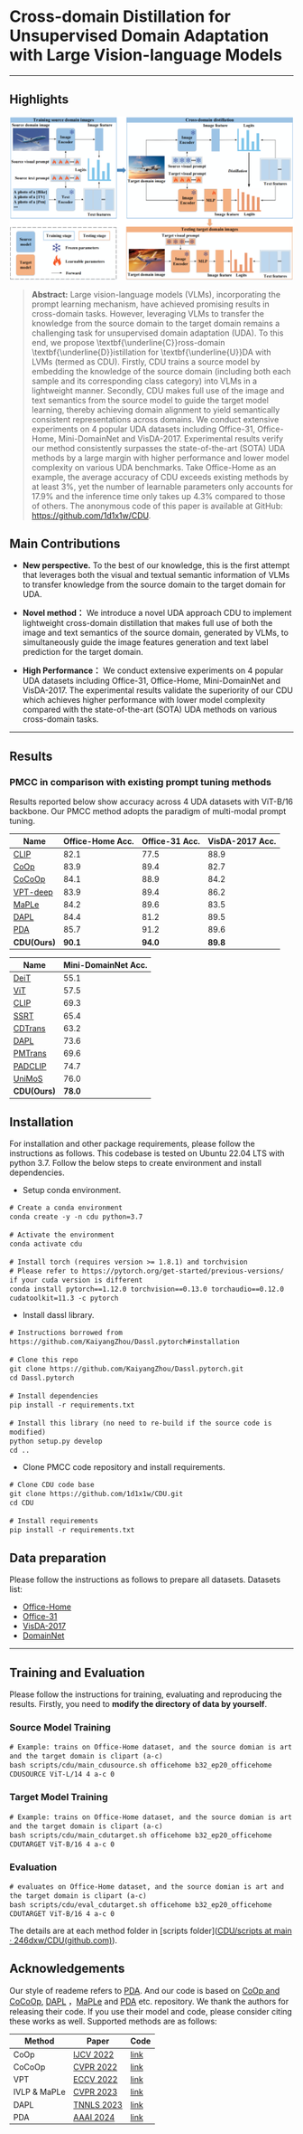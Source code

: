 # Cross-domain Distillation for Unsupervised Domain Adaptation with Large Vision-language Models



------

## Highlights

![Architecture](https://github.com/1d1x1w/CDU/blob/main/Architecture.png)

> **Abstract:** Large vision-language models (VLMs), incorporating the prompt learning mechanism, have achieved promising results in cross-domain tasks. However, leveraging VLMs to transfer the knowledge from the source domain to the target domain remains a challenging task for unsupervised domain adaptation (UDA). To this end, we propose \textbf{\underline{C}}ross-domain \textbf{\underline{D}}istillation for \textbf{\underline{U}}DA with LVMs (termed as CDU). Firstly, CDU trains a source model by embedding the knowledge of the source domain (including both each sample and its corresponding class category) into VLMs in a lightweight manner. Secondly, CDU makes full use of the image and text semantics from the source model to guide the target model learning, thereby achieving domain alignment to yield semantically consistent representations across domains. We conduct extensive experiments on 4 popular UDA datasets including Office-31, Office-Home, Mini-DomainNet and VisDA-2017. Experimental results verify our method consistently surpasses the state-of-the-art (SOTA) UDA methods by a large margin with higher performance and lower model complexity on various UDA benchmarks. Take Office-Home as an example, the average accuracy of CDU exceeds existing methods by at least 3\%, yet the number of learnable parameters only accounts for 17.9\% and the inference time only takes up 4.3\% compared to those of others. The anonymous code of this paper is available at GitHub: https://github.com/1d1x1w/CDU.

## Main Contributions



- **New perspective.** To the best of our knowledge, this is the first attempt that leverages both the visual and textual semantic information of VLMs to transfer knowledge from the source domain to the target domain for UDA.

- **Novel method：** We introduce a novel UDA approach CDU to implement lightweight cross-domain distillation that makes full use of both the image and text semantics of the source domain, generated by VLMs, to simultaneously guide the image features generation and text label prediction for the target domain.
  
- **High Performance：** We conduct extensive experiments on 4 popular UDA datasets including Office-31, Office-Home, Mini-DomainNet and VisDA-2017. The experimental results validate the superiority of our CDU which achieves higher performance with lower model complexity compared with the state-of-the-art (SOTA) UDA methods on various cross-domain tasks.

------

## Results



### PMCC in comparison with existing prompt tuning methods



Results reported below show accuracy across 4 UDA datasets with ViT-B/16 backbone. Our PMCC method adopts the paradigm of multi-modal prompt tuning.

| Name                                         | Office-Home Acc. | Office-31 Acc. | VisDA-2017 Acc. |
| -------------------------------------------- | ---------------- | -------------- | --------------- |
| [CLIP](https://arxiv.org/abs/2103.00020)     | 82.1             | 77.5           | 88.9            |
| [CoOp](https://arxiv.org/abs/2109.01134)     | 83.9             | 89.4           | 82.7            |
| [CoCoOp](https://arxiv.org/abs/2203.05557)   | 84.1             | 88.9           | 84.2            |
| [VPT-deep](https://arxiv.org/abs/2203.17274) | 83.9             | 89.4           | 86.2            |
| [MaPLe](https://arxiv.org/abs/2210.03117)    | 84.2             | 89.6           | 83.5            |
| [DAPL](https://arxiv.org/abs/2202.06687)     | 84.4             | 81.2           | 89.5            |
| [PDA](https://arxiv.org/abs/2312.09553)      | 85.7             | 91.2           | 89.6            |
| **CDU(Ours)**                                | **90.1**         | **94.0**       | **89.8**        |

| Name                                                     | Mini-DomainNet Acc. |
| -------------------------------------------------------- | ------------------- |
| [DeiT](https://arxiv.org/abs/2012.12877)                 | 55.1                |
| [ViT](https://arxiv.org/abs/2010.11929)                  | 57.5                |
| [CLIP](https://arxiv.org/abs/2103.00020)                 | 69.3                |
| [SSRT](https://arxiv.org/abs/2204.07683)                 | 65.4                |
| [CDTrans](https://arxiv.org/abs/2109.06165)              | 63.2                |
| [DAPL](https://arxiv.org/abs/2202.06687)                 | 73.6                |
| [PMTrans](https://arxiv.org/abs/2303.13434)              | 69.6                |
| [PADCLIP](https://ieeexplore.ieee.org/document/10377727) | 74.7                |
| [UniMoS](https://ieeexplore.ieee.org/document/10656339/) | 76.0                |
| **CDU(Ours)**                                            | **78.0**            |



## Installation



For installation and other package requirements, please follow the instructions as follows. This codebase is tested on Ubuntu 22.04 LTS with python 3.7. Follow the below steps to create environment and install dependencies.

- Setup conda environment.

```
# Create a conda environment
conda create -y -n cdu python=3.7

# Activate the environment
conda activate cdu

# Install torch (requires version >= 1.8.1) and torchvision
# Please refer to https://pytorch.org/get-started/previous-versions/ if your cuda version is different
conda install pytorch==1.12.0 torchvision==0.13.0 torchaudio==0.12.0 cudatoolkit=11.3 -c pytorch
```



- Install dassl library.

```
# Instructions borrowed from https://github.com/KaiyangZhou/Dassl.pytorch#installation

# Clone this repo
git clone https://github.com/KaiyangZhou/Dassl.pytorch.git
cd Dassl.pytorch

# Install dependencies
pip install -r requirements.txt

# Install this library (no need to re-build if the source code is modified)
python setup.py develop
cd ..
```



- Clone PMCC code repository and install requirements.

```
# Clone CDU code base
git clone https://github.com/1d1x1w/CDU.git
cd CDU

# Install requirements
pip install -r requirements.txt
```



## Data preparation



Please follow the instructions as follows to prepare all datasets. Datasets list:

- [Office-Home](https://drive.google.com/file/d/0B81rNlvomiwed0V1YUxQdC1uOTg/view?pli=1&resourcekey=0-2SNWq0CDAuWOBRRBL7ZZsw)
- [Office-31](https://faculty.cc.gatech.edu/~judy/domainadapt/#datasets_code)
- [VisDA-2017](http://ai.bu.edu/visda-2017/#download)
- [DomainNet]([http://csr.bu.edu/ftp/visda/2019/multi-source](http://csr.bu.edu/ftp/visda/2019/multi-source]))

------

## Training and Evaluation



Please follow the instructions for training, evaluating and reproducing the results. Firstly, you need to **modify the directory of data by yourself**.

### Source Model Training

```
# Example: trains on Office-Home dataset, and the source domian is art and the target domain is clipart (a-c)
bash scripts/cdu/main_cdusource.sh officehome b32_ep20_officehome CDUSOURCE ViT-L/14 4 a-c 0
```



### **Target Model Training**

```
# Example: trains on Office-Home dataset, and the source domian is art and the target domain is clipart (a-c)
bash scripts/cdu/main_cdutarget.sh officehome b32_ep20_officehome CDUTARGET ViT-B/16 4 a-c 0
```



### Evaluation

```
# evaluates on Office-Home dataset, and the source domian is art and the target domain is clipart (a-c)
bash scripts/cdu/eval_cdutarget.sh officehome b32_ep20_officehome CDUTARGET ViT-B/16 4 a-c 0
```



The details are at each method folder in [scripts folder]([CDU/scripts at main · 246dxw/CDU(github.com)](https://github.com/246dxw/CDU/tree/main/scripts)).



## Acknowledgements



Our style of reademe refers to [PDA](https://github.com/BaiShuanghao/Prompt-based-Distribution-Alignment). And our code is based on [CoOp and CoCoOp](https://github.com/KaiyangZhou/CoOp), [DAPL](https://github.com/LeapLabTHU/DAPrompt/tree/main) ，[MaPLe](https://github.com/muzairkhattak/multimodal-prompt-learning)  and [PDA](https://github.com/BaiShuanghao/Prompt-based-Distribution-Alignment) etc. repository. We thank the authors for releasing their code. If you use their model and code, please consider citing these works as well. Supported methods are as follows:

| Method       | Paper                                          | Code                                                         |
| ------------ | ---------------------------------------------- | ------------------------------------------------------------ |
| CoOp         | [IJCV 2022](https://arxiv.org/abs/2109.01134)  | [link](https://github.com/KaiyangZhou/CoOp)                  |
| CoCoOp       | [CVPR 2022](https://arxiv.org/abs/2203.05557)  | [link](https://github.com/KaiyangZhou/CoOp)                  |
| VPT          | [ECCV 2022](https://arxiv.org/abs/2203.17274)  | [link](https://github.com/KMnP/vpt)                          |
| IVLP & MaPLe | [CVPR 2023](https://arxiv.org/abs/2210.03117)  | [link](https://github.com/muzairkhattak/multimodal-prompt-learning) |
| DAPL         | [TNNLS 2023](https://arxiv.org/abs/2202.06687) | [link](https://github.com/LeapLabTHU/DAPrompt)               |
| PDA          | [AAAI 2024](https://arxiv.org/abs/2312.09553)  | [link](https://github.com/BaiShuanghao/Prompt-based-Distribution-Alignment) |

